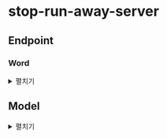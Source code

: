 # stop-run-away-server

## Endpoint

### Word

<details>
  <summary>펼치기</summary>

#### 영단어 텍스트로 추가

```
POST {api-url}/v1/words/texts

Request
{
  "words": List<Word>
}
```

#### 영단어 엑셀로 추가

- 첫 번째 시트 첫 번째 행의 열에 나열된 단어 추출

```
POST {api-url}/v1/words/excels

Request
{
  "excelFile": MultipartFile
}
```

#### 풀지 않은 문제 랜덤 출제

- 출제된 문제는 푼 문제로 판단

```
GET {api-url}/v1/words/status/not-solved/random

Response
{
  word: Word
}
```

#### 풀지 않은 문제 존재 여부

```
GET {api-url}/v1/words/status/not-solved/existence

Resposne
Boolean
```

</details>

## Model

<details>
  <summary>펼치기</summary>

### Word

```
data class Word(
    val name: String,
    val meaning: String,
)
```

</details>
